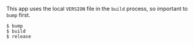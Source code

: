 This app uses the local `VERSION` file in the `build` process, so important to `bump` first.

``` console
$ bump
$ build
$ release
```
